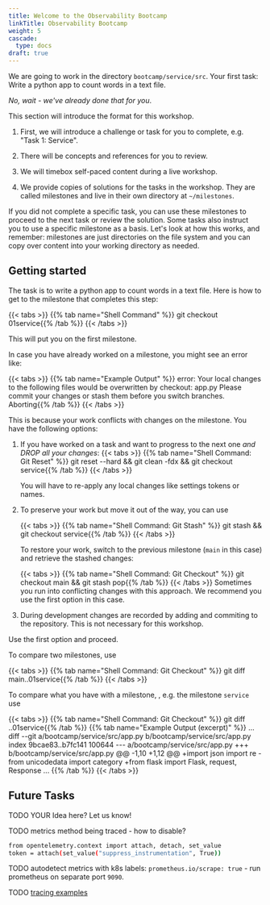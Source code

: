 ```yaml
---
title: Welcome to the Observability Bootcamp
linkTitle: Observability Bootcamp
weight: 5
cascade:
  type: docs
draft: true
---
```

We are going to work in the directory `bootcamp/service/src`.
Your first task: Write a python app to count words in a text file.

*No, wait - we've already done that for you*.

This section will introduce the format for this workshop.

1. First, we will introduce a challenge or task for you to complete, e.g. "Task 1: Service".

1. There will be concepts and references for you to review.

1. We will timebox self-paced content during a live workshop.

1. We provide copies of solutions for the tasks in the workshop. They are called milestones and live in their own directory at `~/milestones`.

If you did not complete a specific task, you can use these milestones to proceed to the next task or review the solution. Some tasks also instruct you to use a specific milestone as a basis. Let's look at how this works, and remember: milestones are just directories on the file system and you can copy over content into your working directory as needed.

## Getting started

The task is to write a python app to count words in a text file.
Here is how to get to the milestone that completes this step:

{{< tabs >}}
{{% tab name="Shell Command" %}}
git checkout 01service{{% /tab %}}
{{< /tabs >}}

This will put you on the first milestone.

In case you have already worked on a milestone, you might see an error like:

{{< tabs >}}
{{% tab name="Example Output" %}}
error: Your local changes to the following files would be overwritten by checkout:
    app.py
Please commit your changes or stash them before you switch branches.
Aborting{{% /tab %}}
{{< /tabs >}}

This is because your work conflicts with changes on the milestone. You have the following options:

1. If you have worked on a task and want to progress to the next one *and DROP all your changes*:
    {{< tabs >}}
    {{% tab name="Shell Command: Git Reset" %}}
    git reset --hard && git clean -fdx && git checkout service{{% /tab %}}
    {{< /tabs >}}

    You will have to re-apply any local changes like settings tokens or names.

1. To preserve your work but move it out of the way, you can use

    {{< tabs >}}
    {{% tab name="Shell Command: Git Stash" %}}
    git stash && git checkout service{{% /tab %}}
    {{< /tabs >}}

    To restore your work, switch to the previous milestone (`main` in this case) and retrieve the stashed changes:

    {{< tabs >}}
    {{% tab name="Shell Command: Git Checkout" %}}
    git checkout main && git stash pop{{% /tab %}}
    {{< /tabs >}}
    Sometimes you run into conflicting changes with this approach. We recommend you use the first option in this case.

1. During development changes are recorded by adding and commiting to the repository. This is not necessary for this workshop.

Use the first option and proceed.

To compare two milestones, use

{{< tabs >}}
{{% tab name="Shell Command: Git Checkout" %}}
git diff main..01service{{% /tab %}}
{{< /tabs >}}

To compare what you have with a milestone, , e.g. the milestone `service` use

{{< tabs >}}
{{% tab name="Shell Command: Git Checkout" %}}
git diff ..01service{{% /tab %}}
{{% tab name="Example Output (excerpt)" %}}
...
diff --git a/bootcamp/service/src/app.py b/bootcamp/service/src/app.py
index 9bcae83..b7fc141 100644
--- a/bootcamp/service/src/app.py
+++ b/bootcamp/service/src/app.py
@@ -1,10 +1,12 @@
+import json
 import re
-from unicodedata import category
+from flask import Flask, request, Response
...
{{% /tab %}}
{{< /tabs >}}

## Future Tasks

TODO YOUR Idea here? Let us know!

TODO metrics method being traced - how to disable?

```bash
from opentelemetry.context import attach, detach, set_value
token = attach(set_value("suppress_instrumentation", True))
```

TODO autodetect metrics with k8s labels: `prometheus.io/scrape: true` - run prometheus on separate port `9090`.

TODO [tracing examples][py-trace-ex]

[py-trace-ex]: https://github.com/open-telemetry/opentelemetry-python/blob/main/docs/examples/

